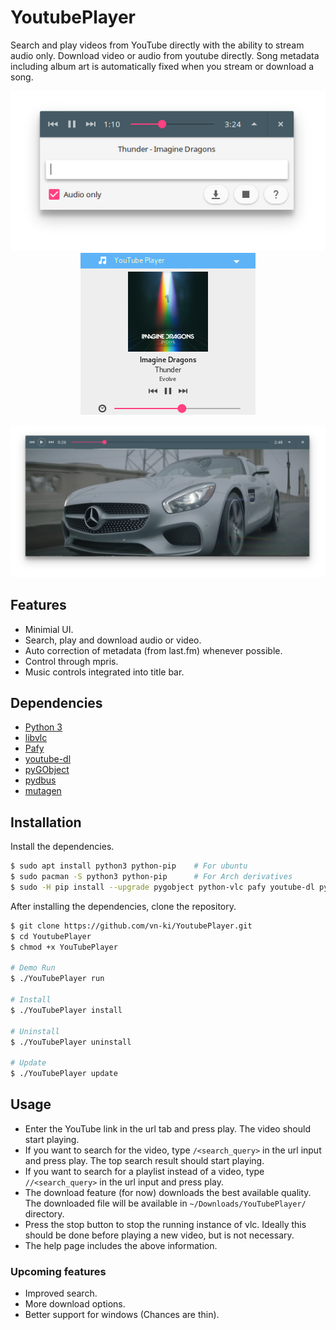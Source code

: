 # YoutubePlayer
Search and play videos from YouTube directly with the ability to stream audio only. Download video or audio from youtube directly. Song metadata including album art is automatically fixed when you stream or download a song.

<p align="center">
  <img src="/images/screenshots/screenshot1.png?raw=true" alt="YouTube Player"/>
  <img src="/images/screenshots/screenshot2.png?raw=true" alt="YouTube Player"/>
</p>
<p align="center">
  <img src="/images/screenshots/screenshot3.png?raw=true" alt="YouTube Player"/>
</p>


## Features
- Minimial UI.
- Search, play and download audio or video.
- Auto correction of metadata (from last.fm) whenever possible.
- Control through mpris.
- Music controls integrated into title bar.

## Dependencies
- [Python 3](https://www.python.org/download/releases/3.0/)
- [libvlc](https://github.com/oaubert/python-vlc)
- [Pafy](https://pypi.python.org/pypi/pafy)
- [youtube-dl](https://github.com/rg3/youtube-dl)
- [pyGObject](https://pygobject.readthedocs.io/en/latest/)
- [pydbus](https://github.com/LEW21/pydbus)
- [mutagen](http://mutagen.readthedocs.io/en/latest/index.html)

## Installation
Install the dependencies.
```bash
$ sudo apt install python3 python-pip    # For ubuntu
$ sudo pacman -S python3 python-pip      # For Arch derivatives
$ sudo -H pip install --upgrade pygobject python-vlc pafy youtube-dl pydbus mutagen
```
After installing the dependencies, clone the repository.
```bash
$ git clone https://github.com/vn-ki/YoutubePlayer.git
$ cd YoutubePlayer
$ chmod +x YouTubePlayer

# Demo Run
$ ./YouTubePlayer run

# Install
$ ./YouTubePlayer install

# Uninstall
$ ./YouTubePlayer uninstall

# Update
$ ./YouTubePlayer update
```



## Usage

- Enter the YouTube link in the url tab and press play. The video should start playing.
- If you want to search for the video, type ```/<search_query>``` in the url input and press play. The top search result should start playing.
- If you want to search for a playlist instead of a video, type ```//<search_query>``` in the url input and press play.
- The download feature (for now) downloads the best available quality. The downloaded file will be available in ```~/Downloads/YouTubePlayer/``` directory.
- Press the stop button to stop the running instance of vlc. Ideally this should be done before playing a new video, but is not necessary.
- The help page includes the above information.

### Upcoming features

- Improved search.
- More download options.
- Better support for windows (Chances are thin).
